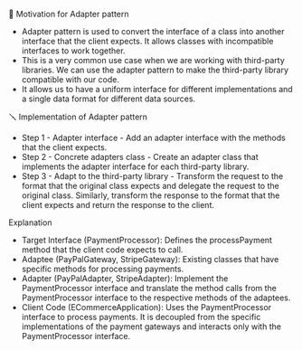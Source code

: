 🔌 Motivation for Adapter pattern

- Adapter pattern is used to convert the interface of a class into another interface that the client expects. It allows classes with incompatible interfaces to work together.
- This is a very common use case when we are working with third-party libraries. We can use the adapter pattern to make the third-party library compatible with our code.
- It allows us to have a uniform interface for different implementations and a single data format for different data sources.


🪛 Implementation of Adapter pattern

- Step 1 - Adapter interface - Add an adapter interface with the methods that the client expects.
- Step 2 - Concrete adapters class - Create an adapter class that implements the adapter interface for each third-party library.
- Step 3 - Adapt to the third-party library - Transform the request to the format that the original class expects and delegate the request to the original class. Similarly, transform the response to the format that the client expects and return the response to the client.

Explanation
- Target Interface (PaymentProcessor): Defines the processPayment method that the client code expects to call.
- Adaptee (PayPalGateway, StripeGateway): Existing classes that have specific methods for processing payments.
- Adapter (PayPalAdapter, StripeAdapter): Implement the PaymentProcessor interface and translate the method calls from the PaymentProcessor interface to the respective methods of the adaptees.
- Client Code (ECommerceApplication): Uses the PaymentProcessor interface to process payments. It is decoupled from the specific implementations of the payment gateways and interacts only with the PaymentProcessor interface.